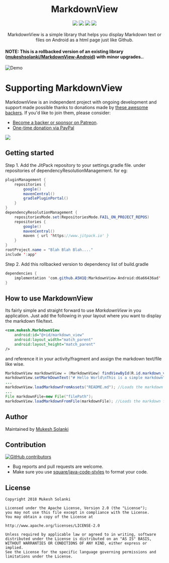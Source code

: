 <h1 align="center">MarkdownView</h1>
<p align="center">
  <a class="badge-align" href="https://www.codacy.com/app/mukeshsolanki/MarkdownView-Android?utm_source=github.com&amp;utm_medium=referral&amp;utm_content=mukeshsolanki/MarkdownView-Android&amp;utm_campaign=Badge_Grade"><img src="https://api.codacy.com/project/badge/Grade/58e51bc418d349499b3eac9c3f6f3ef1"/></a>
  <a href="https://jitpack.io/#mukeshsolanki/MarkdownView-Android/"> <img src="https://jitpack.io/v/mukeshsolanki/MarkdownView-Android.svg" /></a>
  <a href="https://circleci.com/gh/mukeshsolanki/MarkdownView-Android/tree/master"> <img src="https://circleci.com/gh/mukeshsolanki/MarkdownView-Android/tree/master.svg?style=shield" /></a>
  <a href="https://opensource.org/licenses/Apache-2.0"><img src="https://img.shields.io/badge/License-Apache%202.0-blue.svg"/></a>
  <br /><br />
    MarkdownView is a simple library that helps you display Markdown text or files on Android as a html page just like Github.
</p>


#### NOTE: This is a rollbacked version of an existing library ([mukeshsolanki/MarkdownView-Android](https://github.com/mukeshsolanki/MarkdownView-Android)) with minor upgrades..


      
![Demo](https://raw.githubusercontent.com/mukeshsolanki/MarkdownView-Android/master/Screenshots/demo.gif)

# Supporting MarkdownView

MarkdownView is an independent project with ongoing development and support made possible thanks to donations made by [these awesome backers](BACKERS.md#sponsors). If you'd like to join them, please consider:

- [Become a backer or sponsor on Patreon](https://www.patreon.com/mukeshsolanki).
- [One-time donation via PayPal](https://www.paypal.me/mukeshsolanki)

<a href="https://www.patreon.com/bePatron?c=935498" alt="Become a Patron"><img src="https://c5.patreon.com/external/logo/become_a_patron_button.png" /></a>

## Getting started

Step 1. Add the JitPack repository to your settings.gradle file. under repositories of dependencyResolutionManagement. for eg:

```java
pluginManagement {
    repositories {
        google()
        mavenCentral()
        gradlePluginPortal()
    }
}
dependencyResolutionManagement {
    repositoriesMode.set(RepositoriesMode.FAIL_ON_PROJECT_REPOS)
    repositories {
        google()
        mavenCentral()
        maven { url 'https://www.jitpack.io' }
    }
}
rootProject.name = "Blah Blah Blah...."
include ':app'

```

Step 2. Add this rollbacked version to dependency list of build.gradle
```java
dependencies {
    implementation 'com.github.A5H1Q:MarkdownView-Android:d6a66436ad'
}
```

## How to use MarkdownView

Its fairly simple and straight forward to use *MarkdownView* in you application. Just add the following in your layout where you want to display the markdown file/text.

```XML
<com.mukesh.MarkdownView
    android:id="@+id/markdown_view"
    android:layout_width="match_parent"
    android:layout_height="match_parent"
/>
```

and reference it in your activity/fragment and assign the markdown text/file like wise.
```Java
MarkdownView markdownView = (MarkdownView) findViewById(R.id.markdown_view);
markdownView.setMarkDownText("# Hello World\nThis is a simple markdown"); //Displays markdown text
...
markdownView.loadMarkdownFromAssets("README.md"); //Loads the markdown file from the assets folder
...
File markdownFile=new File("filePath");
markdownView.loadMarkdownFromFile(markdownFile); //Loads the markdown file.
```

## Author
Maintained by [Mukesh Solanki](https://www.github.com/mukeshsolanki)

## Contribution
[![GitHub contributors](https://img.shields.io/github/contributors/mukeshsolanki/MarkdownView-Android.svg)](https://github.com/mukeshsolanki/MarkdownView-Android/graphs/contributors)

* Bug reports and pull requests are welcome.
* Make sure you use [square/java-code-styles](https://github.com/square/java-code-styles) to format your code.

## License
```
Copyright 2018 Mukesh Solanki

Licensed under the Apache License, Version 2.0 (the "License");
you may not use this file except in compliance with the License.
You may obtain a copy of the License at

http://www.apache.org/licenses/LICENSE-2.0

Unless required by applicable law or agreed to in writing, software
distributed under the License is distributed on an "AS IS" BASIS,
WITHOUT WARRANTIES OR CONDITIONS OF ANY KIND, either express or implied.
See the License for the specific language governing permissions and
limitations under the License.
```
